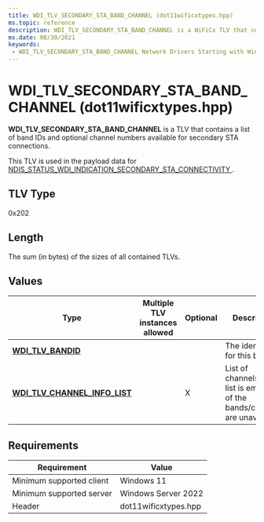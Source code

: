 ```yaml
---
title: WDI_TLV_SECONDARY_STA_BAND_CHANNEL (dot11wificxtypes.hpp)
ms.topic: reference
description: WDI_TLV_SECONDARY_STA_BAND_CHANNEL is a WiFiCx TLV that contains a list of band IDs and channel numbers available for secondary STA connections. 
ms.date: 08/30/2021
keywords:
 - WDI_TLV_SECONDARY_STA_BAND_CHANNEL Network Drivers Starting with Windows Vista
---
```


# WDI_TLV_SECONDARY_STA_BAND_CHANNEL (dot11wificxtypes.hpp)

**WDI_TLV_SECONDARY_STA_BAND_CHANNEL** is a TLV that contains a list of band IDs and optional channel numbers available for secondary STA connections.

This TLV is used in the payload data for [NDIS_STATUS_WDI_INDICATION_SECONDARY_STA_CONNECTIVITY ](ndis-status-wdi-indication-secondary-sta-connectivity.md).

## TLV Type

0x202

## Length

The sum (in bytes) of the sizes of all contained TLVs.

## Values

| Type                                                                                      | Multiple TLV instances allowed | Optional                                                                            | Description                                                                                                                                                                                                                                                       |
|-------------------------------------------------------------------------------------------|--------------------------------|-------------------------------------------------------------------------------------|-------------------------------------------------------------------------------------------------------------------------------------------------------------------------------------------------------------------------------------------------------------------|
| [**WDI_TLV_BANDID**](wdi-tlv-bandid.md)                                                  |                                |                                                                                     | The identifier for this band.                                                                                                                                                                                                                                          |
| [**WDI_TLV_CHANNEL_INFO_LIST**](wdi-tlv-channel-info-list.md)                  |                                |                                                                                  X  |List of channels. If this list is empty all of the bands/channels are unavailable. |

## Requirements

|Requirement|Value|
|--- |--- |
|Minimum supported client|Windows 11|
|Minimum supported server|Windows Server 2022|
|Header|dot11wificxtypes.hpp|

